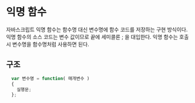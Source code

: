 # 익명 함수
자바스크립트 익명 함수는 함수명 대신 변수명에 함수 코드를 저장하는 구현 방식이다. 익명 함수의 소스 코드는 변수 값이므로 끝에 세미콜론 ; 을 대입한다. 익명 함수는 호출 시 변수명을 함수명처럼 사용하면 된다.
## 구조

```js
  var 변수명 = function( 매개변수 )
  {
    실행문;
  };
```
